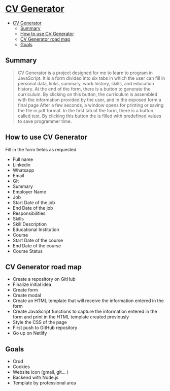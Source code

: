 # [CV Generator](https://stellar-tapioca-432b5b.netlify.app/)

- [CV Generator](#cv-generator)
  - [Summary](#summary)
  - [How to use CV Generator](#how-to-use-cv-generator)
  - [CV Generator road map](#cv-generator-road-map)
  - [Goals](#goals)

## Summary

> CV Generator is a project designed for me to learn to program in JavaScript.
It is a form divided into six tabs in which the user can fill in personal data, links, summary, work history, skills, and education history.
At the end of the form, there is a button to generate the curriculum. By clicking on this button, the curriculum is assembled with the information provided by the user, and in the exposed form a final page
After a few seconds, a window opens for printing or saving the file in pdf format.
In the first tab of the form, there is a button called test. By clicking this button the is filled with predefined values to save programmer time.

## How to use CV Generator

Fill in the form fields as requested

- Full name
- Linkedin
- Whatsapp
- Email
- Git
- Summary
- Employer Name
- Job
- Start Date of the job
- End Date of the job
- Responsibilities
- Skills
- Skill Description
- Educational Institution
- Course
- Start Date of the course
- End Date of the course
- Course Status

## CV Generator road map

- Create a repository on GitHub
- Finalize initial idea
- Create form
- Create modal
- Create an HTML template that will receive the information entered in the form
- Create JavaScript functions to capture the information entered in the form and print in the HTML template created previously
- Style the CSS of the page
- First push to GitHub repository
- Go up on Netlify

## Goals

- Crud
- Cookies
- Website icon (gmail, git... )
- Backend with Node.js
- Template by professional area